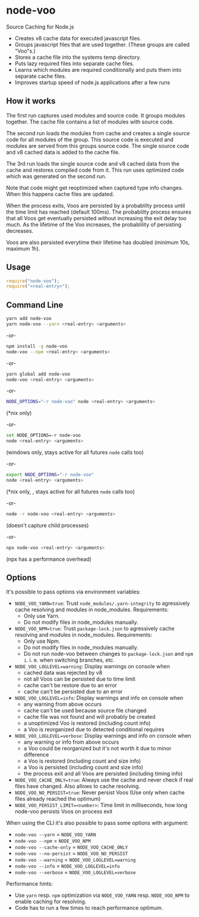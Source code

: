 # node-voo

Source Caching for Node.js

- Creates v8 cache data for executed javascript files.
- Groups javascript files that are used together. (These groups are called "Voo"s.)
- Stores a cache file into the systems temp directory.
- Puts lazy required files into separate cache files.
- Learns which modules are required conditionally and puts them into separate cache files.
- Improves startup speed of node.js applications after a few runs

## How it works

The first run captures used modules and source code. It groups modules together.
The cache file contains a list of modules with source code.

The second run loads the modules from cache and creates a single source code for all modules of the group.
This source code is executed and modules are served from this groups source code.
The single source code and v8 cached data is added to the cache file.

The 3rd run loads the single source code and v8 cached data from the cache and restores compiled code from it.
This run uses optimized code which was generated on the second run.

Note that code might get reoptimized when captured type info changes. When this happens cache files are updated.

When the process exits, Voos are persisted by a probablilty process until the time limit has reached (default 100ms).
The probablilty process ensures that all Voos get eventually persisted without increasing the exit delay too much.
As the lifetime of the Voo increases, the probablility of persisting decreases.

Voos are also persisted everytime their lifetime has doubled (minimum 10s, maximum 1h).

## Usage

```js
require("node-voo");
require("<real-entry>");
```

## Command Line

```sh
yarn add node-voo
yarn node-voo --yarn <real-entry> <arguments>
```

-or-

```sh
npm install -g node-voo
node-voo --npm <real-entry> <arguments>
```

-or-

```sh
yarn global add node-voo
node-voo <real-entry> <arguments>
```

-or-

```sh
NODE_OPTIONS="-r node-voo" node <real-entry> <arguments>
```

(\*nix only)

-or-

```sh
set NODE_OPTIONS=-r node-voo
node <real-entry> <arguments>
```

(windows only, stays active for all futures `node` calls too)

-or-

```sh
export NODE_OPTIONS="-r node-voo"
node <real-entry> <arguments>
```

(\*nix only, , stays active for all futures `node` calls too)

-or-

```sh
node -r node-voo <real-entry> <arguments>
```

(doesn't capture child processes)

-or-

```sh
npx node-voo <real-entry> <arguments>
```

(npx has a performance overhead)

## Options

It's possible to pass options via environment variables:

- `NODE_VOO_YARN=true`: Trust `node_modules/.yarn-integrity` to agressively cache resolving and modules in node_modules. Requirements:
  - Only use Yarn.
  - Do not modify files in node_modules manually.
- `NODE_VOO_NPM=true`: Trust `package-lock.json` to agressively cache resolving and modules in node_modules. Requirements:
  - Only use Npm.
  - Do not modify files in node_modules manually.
  - Do not run node-voo between changes to `package-lock.json` and `npm i`. i. e. when switching branches, etc.
- `NODE_VOO_LOGLEVEL=warning`: Display warnings on console when
  - cached data was rejected by v8
  - not all Voos can be persisted due to time limit
  - cache can't be restore due to an error
  - cache can't be persisted due to an error
- `NODE_VOO_LOGLEVEL=info`: Display warnings and info on console when
  - any warning from above occurs
  - cache can't be used because source file changed
  - cache file was not found and will probably be created
  - a unoptimized Voo is restored (including count info)
  - a Voo is reorganized due to detected conditional requires
- `NODE_VOO_LOGLEVEL=verbose`: Display warnings and info on console when
  - any warning or info from above occurs
  - a Voo could be reorganized but it's not worth it due to minor difference
  - a Voo is restored (including count and size info)
  - a Voo is persisted (including count and size info)
  - the process exit and all Voos are persisted (including timing info)
- `NODE_VOO_CACHE_ONLY=true`: Always use the cache and never check if real files have changed. Also allows to cache resolving.
- `NODE_VOO_NO_PERSIST=true`: Never persist Voos (Use only when cache files already reached the optimum)
- `NODE_VOO_PERSIST_LIMIT=<number>`: Time limit in milliseconds, how long node-voo persists Voos on process exit

When using the CLI it's also possible to pass some options with argument:

- `node-voo --yarn` = `NODE_VOO_YARN`
- `node-voo --npm` = `NODE_VOO_NPM`
- `node-voo --cache-only` = `NODE_VOO_CACHE_ONLY`
- `node-voo --no-persist` = `NODE_VOO_NO_PERSIST`
- `node-voo --warning` = `NODE_VOO_LOGLEVEL=warning`
- `node-voo --info` = `NODE_VOO_LOGLEVEL=info`
- `node-voo --verbose` = `NODE_VOO_LOGLEVEL=verbose`

Performance hints:

- Use `yarn` resp. `npm` optimization via `NODE_VOO_YARN` resp. `NODE_VOO_NPM` to enable caching for resolving.
- Code has to run a few times to reach performance optimum.
